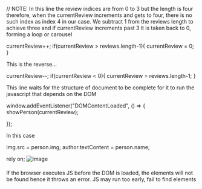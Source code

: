  // NOTE:
 In this line the review indices are from 0 to 3 but the length is four
 therefore, when the currentReview increments and gets to four, there 
 is no such index as index 4 in our case. We subtract 1 from the reviews
 length to achieve three and if currentReview increments past 3 it is 
 taken back to 0, forming a loop or carousel


 currentReview++;
 if(currentReview > reviews.length-1){
      currentReview = 0;
    }


This is the reverse...

currentReview--;
    if(currentReview < 0){
      currentReview = reviews.length-1;
    }



This line waits for the structure of document to be complete for it 
to run the javascript that depends on the DOM

window.addEventListener("DOMContentLoaded", () => {
    showPerson(currentReview);
    
});

In this case 

img.src = person.img;
author.textContent = person.name;

rely on;
 <img src="#" id="person-image" alt="image" />
          </div>
          <h4 id="author"> 
            <!-- author -->
          </h4>


If the browser executes JS before the DOM is loaded, the elements will
not be found hence it throws an error. JS may run too early, fail to find 
elements